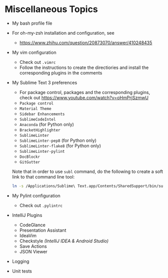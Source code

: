 # Miscellaneous Topics

* My bash profile file

* For oh-my-zsh installation and configuration, see

  * https://www.zhihu.com/question/20873070/answer/410248435

* My vim configuration
  * Check out `.vimrc`
  * Follow the instructions to create the directiories and install the corresponding plugins in the comments

* My Sublime Text 3 preferences
  * For package control, packages and the corresponding plugins, check out https://www.youtube.com/watch?v=oHmPrjSzmwU
  * `Package control`
  * `Material Theme`
  * `Sidebar Enhancements`
  * `SublimeCodeIntel`
  * `Anaconda` (for Python only)
  * `BracketHighlighter`
  * `SublimeLinter`
  * `SublimeLinter-pep8` (for Python only)
  * `SublimeLinter-flake8` (for Python only)
  * `SublimeLinter-pylint`
  * `DocBlockr`
  * `GitGutter`

  Note that in order to use `subl` command, do the following to create a soft link to that command line tool:

  ```bash
  ln -s /Applications/Sublime\ Text.app/Contents/SharedSupport/bin/subl /usr/local/bin/subl
  ```

* My Pylint configuration
  * Check out `.pylintrc`

* IntelliJ Plugins
  * CodeGlance
  * Presentation Assistant
  * IdeaVim
  * Checkstyle   *(IntelliJ IDEA & Android Studio)*
  * Save Actions
  * JSON Viewer

* Logging

* Unit tests

